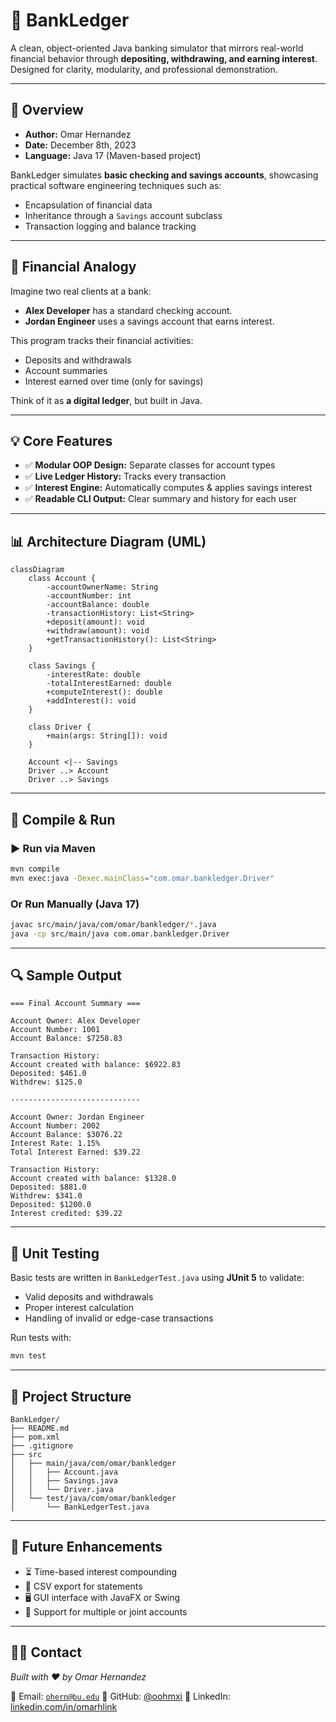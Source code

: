 # 🏦 BankLedger

A clean, object-oriented Java banking simulator that mirrors real-world financial behavior through **depositing, withdrawing, and earning interest**. Designed for clarity, modularity, and professional demonstration.

---

## 📌 Overview

- **Author:** Omar Hernandez
- **Date:** December 8th, 2023
- **Language:** Java 17 (Maven-based project)

BankLedger simulates **basic checking and savings accounts**, showcasing practical software engineering techniques such as:

- Encapsulation of financial data
- Inheritance through a `Savings` account subclass
- Transaction logging and balance tracking

---

## 💸 Financial Analogy

Imagine two real clients at a bank:

- **Alex Developer** has a standard checking account.
- **Jordan Engineer** uses a savings account that earns interest.

This program tracks their financial activities:

- Deposits and withdrawals
- Account summaries
- Interest earned over time (only for savings)

Think of it as **a digital ledger**, but built in Java.

---

## 💡 Core Features

- ✅ **Modular OOP Design:** Separate classes for account types
- ✅ **Live Ledger History:** Tracks every transaction
- ✅ **Interest Engine:** Automatically computes & applies savings interest
- ✅ **Readable CLI Output:** Clear summary and history for each user

---

## 📊 Architecture Diagram (UML)

```mermaid
classDiagram
    class Account {
        -accountOwnerName: String
        -accountNumber: int
        -accountBalance: double
        -transactionHistory: List<String>
        +deposit(amount): void
        +withdraw(amount): void
        +getTransactionHistory(): List<String>
    }

    class Savings {
        -interestRate: double
        -totalInterestEarned: double
        +computeInterest(): double
        +addInterest(): void
    }

    class Driver {
        +main(args: String[]): void
    }

    Account <|-- Savings
    Driver ..> Account
    Driver ..> Savings
```

---

## 🧪 Compile & Run

### ▶️ Run via Maven

```bash
mvn compile
mvn exec:java -Dexec.mainClass="com.omar.bankledger.Driver"
```

### Or Run Manually (Java 17)

```bash
javac src/main/java/com/omar/bankledger/*.java
java -cp src/main/java com.omar.bankledger.Driver
```

---

## 🔍 Sample Output

```
=== Final Account Summary ===

Account Owner: Alex Developer
Account Number: 1001
Account Balance: $7258.83

Transaction History:
Account created with balance: $6922.83
Deposited: $461.0
Withdrew: $125.0

-----------------------------

Account Owner: Jordan Engineer
Account Number: 2002
Account Balance: $3076.22
Interest Rate: 1.15%
Total Interest Earned: $39.22

Transaction History:
Account created with balance: $1328.0
Deposited: $881.0
Withdrew: $341.0
Deposited: $1200.0
Interest credited: $39.22
```

---

## 🧪 Unit Testing

Basic tests are written in `BankLedgerTest.java` using **JUnit 5** to validate:

- Valid deposits and withdrawals
- Proper interest calculation
- Handling of invalid or edge-case transactions

Run tests with:

```bash
mvn test
```

---

## 📁 Project Structure

```
BankLedger/
├── README.md
├── pom.xml
├── .gitignore
├── src
│   ├── main/java/com/omar/bankledger
│   │   ├── Account.java
│   │   ├── Savings.java
│   │   └── Driver.java
│   └── test/java/com/omar/bankledger
│       └── BankLedgerTest.java
```

---

## 🚀 Future Enhancements

- ⏳ Time-based interest compounding
- 🧾 CSV export for statements
- 🖥️ GUI interface with JavaFX or Swing
- 🏦 Support for multiple or joint accounts

---

## 👨‍💻 Contact

*Built with ❤️ by Omar Hernandez*

📧 Email: [`ohern@bu.edu`](mailto:ohern@bu.edu)
🐙 GitHub: [@oohmxi](https://github.com/oohmxi)
🔗 LinkedIn: [linkedin.com/in/omarhlink](https://www.linkedin.com/in/omarhlink/)
